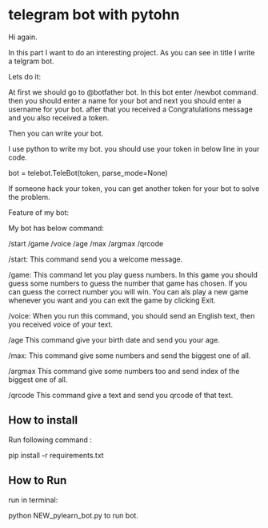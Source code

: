 
# telegram bot with pytohn

Hi again.

In this part I want to do an interesting project. As you can see in title I write a telgram bot.

Lets do it:

At first we should go to @botfather bot. In this bot enter /newbot command. then you should enter a name for your bot and next you should enter a username for your bot. after that you received a Congratulations message and you also received a token.

Then you can write your bot.

I use python to write my bot. you should use your token in below line in your code.

bot = telebot.TeleBot(token, parse_mode=None)

If someone hack your token, you can get another token for your bot to solve the problem.

Feature of my bot:

My bot has below command:

/start
/game
/voice
/age
/max
/argmax
/qrcode

/start:
This command send you a welcome message.

/game:
This command let you play guess numbers. In this game you should guess some numbers to guess the number that game has chosen.
If you can guess the correct number you will win. You can als play a new game whenever you want and you can exit the game by clicking Exit.

/voice:
When you run this command, you should send an English text, then you received voice of your text. 

/age
This command give your birth date and send you your age.

/max:
This command give some numbers and send the biggest one of all.

/argmax
This command give some numbers too and send index of the biggest one of all.

/qrcode
This command give a text and send you qrcode of that text.






## How to install
Run following command :

pip install -r requirements.txt


## How to Run

run in terminal:

 python NEW_pylearn_bot.py  to run bot.




















